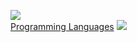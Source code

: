 ![](https://github-readme-stats.vercel.app/api/top-langs?username=Takuro-U&theme=aura&show_icons=true&locale=en&layout=compact)
<br>
<u>Programming Languages</u>
![](https://skillicons.dev/icons?i=html,css,sass,js,typescript,php)

<!--
**Takuro-U/Takuro-U** is a ✨ _special_ ✨ repository because its `README.md` (this file) appears on your GitHub profile.

Here are some ideas to get you started:

- 🔭 I’m currently working on ...
- 🌱 I’m currently learning ...
- 👯 I’m looking to collaborate on ...
- 🤔 I’m looking for help with ...
- 💬 Ask me about ...
- 📫 How to reach me: ...
- 😄 Pronouns: ...
- ⚡ Fun fact: ...
-->



